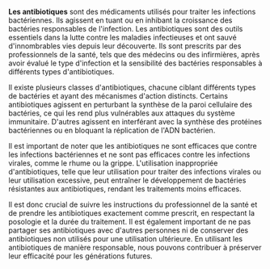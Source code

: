 **Les antibiotiques** sont des médicaments utilisés pour traiter les infections bactériennes. Ils agissent en tuant ou en inhibant la croissance des bactéries responsables de l'infection. Les antibiotiques sont des outils essentiels dans la lutte contre les maladies infectieuses et ont sauvé d'innombrables vies depuis leur découverte. Ils sont prescrits par des professionnels de la santé, tels que des médecins ou des infirmières, après avoir évalué le type d'infection et la sensibilité des bactéries responsables à différents types d'antibiotiques.

Il existe plusieurs classes d'antibiotiques, chacune ciblant différents types de bactéries et ayant des mécanismes d'action distincts. Certains antibiotiques agissent en perturbant la synthèse de la paroi cellulaire des bactéries, ce qui les rend plus vulnérables aux attaques du système immunitaire. D'autres agissent en interférant avec la synthèse des protéines bactériennes ou en bloquant la réplication de l'ADN bactérien.

Il est important de noter que les antibiotiques ne sont efficaces que contre les infections bactériennes et ne sont pas efficaces contre les infections virales, comme le rhume ou la grippe. L'utilisation inappropriée d'antibiotiques, telle que leur utilisation pour traiter des infections virales ou leur utilisation excessive, peut entraîner le développement de bactéries résistantes aux antibiotiques, rendant les traitements moins efficaces.

Il est donc crucial de suivre les instructions du professionnel de la santé et de prendre les antibiotiques exactement comme prescrit, en respectant la posologie et la durée du traitement. Il est également important de ne pas partager ses antibiotiques avec d'autres personnes ni de conserver des antibiotiques non utilisés pour une utilisation ultérieure. En utilisant les antibiotiques de manière responsable, nous pouvons contribuer à préserver leur efficacité pour les générations futures.